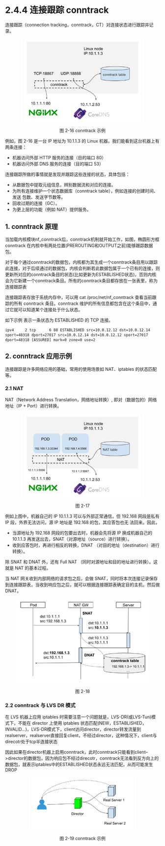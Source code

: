 # 2.4.4 连接跟踪 conntrack

连接跟踪（connection tracking，conntrack，CT）对连接状态进行跟踪并记录。

<div  align="center">
	<img src="../assets/conntrack.png" width = "400"  align=center />
	<p>图 2-16 conntrack 示例</p>
</div>

例如，图 2-16 是一台 IP 地址为 10.1.1.3 的 Linux 机器，我们能看到这台机器上有两条连接：

- 机器访问外部 HTTP 服务的连接（目的端口 80）
- 机器访问外部 DNS 服务的连接（目的端口 53）

连接跟踪所做的事情就是发现并跟踪这些连接的状态，具体包括：

- 从数据包中提取元组信息，辨别数据流和对应的连接。
- 为所有连接维护一个状态数据库（conntrack table），例如连接的创建时间、发送 包数、发送字节数等。
- 回收过期的连接（GC）。
- 为更上层的功能（例如 NAT）提供服务。

## 1. conntrack 原理

当加载内核模块nf_conntrack后，conntrack机制就开始工作，如图，椭圆形方框 conntrack 在内核中有两处位置(PREROUTING和OUTPUT之前)能够跟踪数据包。

对于每个通过conntrack的数据包，内核都为其生成一个conntrack条目用以跟踪此连接，对于后续通过的数据包，内核会判断若此数据包属于一个已有的连接，则更新所对应的conntrack条目的状态(比如更新为ESTABLISHED状态)，否则内核会为它新建一个conntrack条目。所有的conntrack条目都存放在一张表里，称为连接跟踪表

连接跟踪表存放于系统内存中，可以用 cat /proc/net/nf_conntrack 查看当前跟踪的所有 conntrack 条目。conntrack 维护的所有信息都包含在这个条目中，通过它就可以知道某个连接处于什么状态。

如下示例 表示一条状态为 ESTABLISHED 的 TCP 连接。
```
ipv4     2 tcp      6 88 ESTABLISHED src=10.0.12.12 dst=10.0.12.14 sport=48318 dport=27017 src=10.0.12.14 dst=10.0.12.12 sport=27017 dport=48318 [ASSURED] mark=0 zone=0 use=2
```

## 2. conntrack 应用示例 

连接跟踪是许多网络应用的基础，常用的使用场景如 NAT、iptables 的状态匹配等。

### 2.1 NAT

NAT（Network Address Translation，网络地址转换）, 即对（数据包的）网络地址（IP + Port）进行转换。

<div  align="center">
	<img src="../assets/nat.png" width = "400"  align=center />
	<p>图 2-17</p>
</div>

例如上图中，机器自己的 IP 10.1.1.3 可以与外部正常通信，但 192.168 网段是私有 IP 段，外界无法访问，源 IP 地址是 192.168 的包，其应答包也无 法回来。因此，

- 当源地址为 192.168 网段的包要出去时，机器会先将源 IP 换成机器自己的 10.1.1.3 再发送出去，SNAT（对源地址（source）进行转换）。
- 收到应答包时，再进行相反的转换，DNAT （对目的地址（destination）进行转换）。

除 SNAT 和 DNAT 外，还有 Full NAT （同时对源地址和目的地址进行转换）。这就是 NAT 的基本过程。

当 NAT 网关收到内部网络的请求包之后，会做 SNAT，同时将本次连接记录保存到连接跟踪表，当收到响应包之后，就可以根据连接跟踪表确定目的主机，然后做 DNAT。

<div  align="center">
	<img src="../assets/conntrack-nat.png" width = "450"  align=center />
	<p>图 2-18</p>
</div>

### 2.2 conntrack 与 LVS DR 模式

在 LVS 机器上应用 iptables 时需要注意一个问题就是，LVS-DR(或LVS-Tun)模式下，不能在 director 上使用 iptables 状态匹配(NEW，ESTABLISHED，INVALID...)，LVS-DR模式下，client访问director，director转发流量到realserver，realserver直接回复client，不经过director，这种情况下，client与direcotr处于tcp半连接状态

因此如果在director机器上启用conntrack，此时conntrack只能看到client–>director的数据包，因为响应包不经过direcotr，conntrack无法看到反方向上的数据包，就表示iptables中的ESTABLISHED状态永远无法匹配，从而可能发生DROP

<div  align="center">
	<img src="../assets/conntrack-lvs.png" width = "350"  align=center />
	<p>图 2-19 conntrack 示例</p>
</div>
